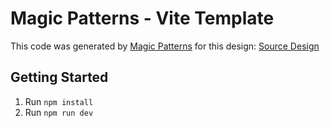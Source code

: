 # Magic Patterns - Vite Template

This code was generated by [Magic Patterns](https://magicpatterns.com) for this design: [Source Design](https://magicpatterns.com/c/w8f6kgwn5etkrapws5hamt)

## Getting Started

1. Run `npm install`
2. Run `npm run dev`
